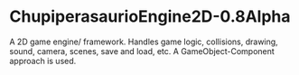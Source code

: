 # ChupiperasaurioEngine2D-0.8Alpha
 A 2D game engine/ framework. Handles game logic, collisions, drawing, sound, camera, scenes, save and load, etc. A GameObject-Component approach is used.
